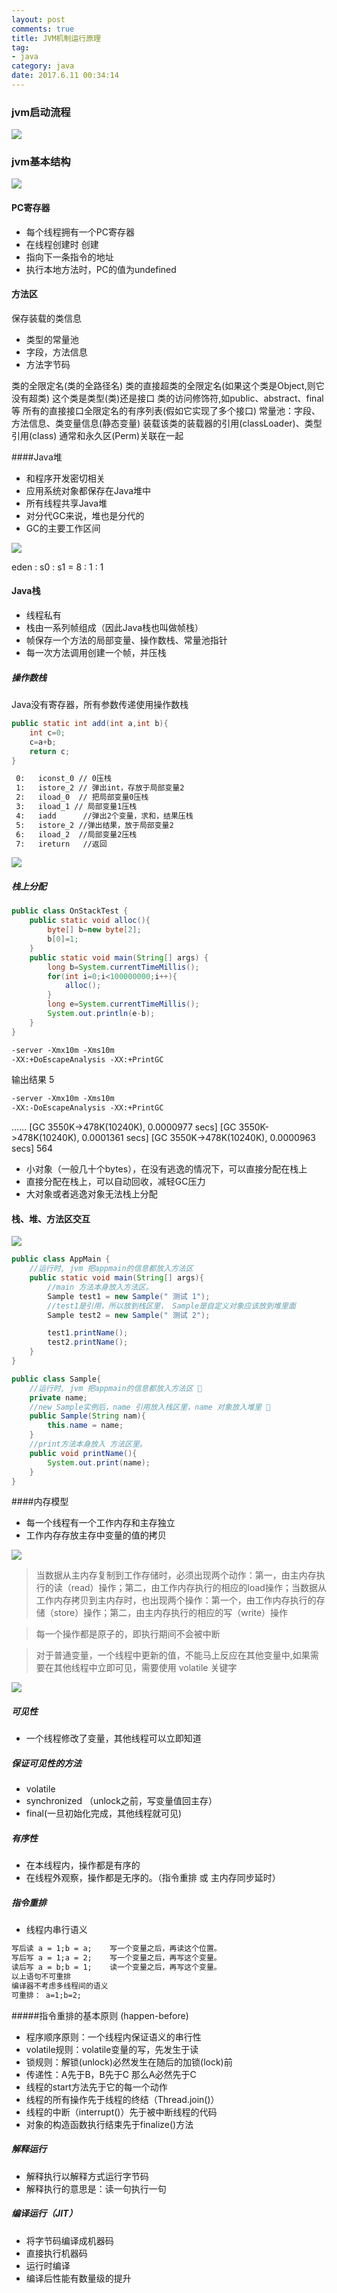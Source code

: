 ```yaml
---
layout: post
comments: true
title: JVM机制运行原理
tag: 
- java
category: java
date: 2017.6.11 00:34:14 
---
```


### jvm启动流程

![](http://ni484sha.com/images/jvm1.png)

### jvm基本结构

![](http://ni484sha.com/images/jvm2.png)

#### PC寄存器

* 每个线程拥有一个PC寄存器
* 在线程创建时 创建
* 指向下一条指令的地址
* 执行本地方法时，PC的值为undefined

#### 方法区

 保存装载的类信息 
* 类型的常量池 
* 字段，方法信息
* 方法字节码

类的全限定名(类的全路径名)
类的直接超类的全限定名(如果这个类是Object,则它没有超类)
这个类是类型(类)还是接口
类的访问修饰符,如public、abstract、final等
所有的直接接口全限定名的有序列表(假如它实现了多个接口)
常量池：字段、方法信息、类变量信息(静态变量)    装载该类的装载器的引用(classLoader)、类型引用(class)
通常和永久区(Perm)关联在一起

####Java堆
* 和程序开发密切相关
* 应用系统对象都保存在Java堆中
* 所有线程共享Java堆
* 对分代GC来说，堆也是分代的
* GC的主要工作区间

![](http://ni484sha.com/images/jvm3.png)

eden : s0 : s1 = 8 : 1 : 1

#### Java栈
* 线程私有
* 栈由一系列帧组成（因此Java栈也叫做帧栈）
* 帧保存一个方法的局部变量、操作数栈、常量池指针
* 每一次方法调用创建一个帧，并压栈

##### 操作数栈
Java没有寄存器，所有参数传递使用操作数栈

```java
public static int add(int a,int b){
    int c=0;
    c=a+b;
    return c;
}
```
```xml
 0:   iconst_0 // 0压栈
 1:   istore_2 // 弹出int，存放于局部变量2
 2:   iload_0  // 把局部变量0压栈
 3:   iload_1 // 局部变量1压栈
 4:   iadd      //弹出2个变量，求和，结果压栈
 5:   istore_2 //弹出结果，放于局部变量2
 6:   iload_2  //局部变量2压栈
 7:   ireturn   //返回

```
![](http://ni484sha.com/images/jvm4.png)

#####  栈上分配

```java
public class OnStackTest {
    public static void alloc(){
        byte[] b=new byte[2];
        b[0]=1;
    }
    public static void main(String[] args) {
        long b=System.currentTimeMillis();
        for(int i=0;i<100000000;i++){
            alloc();
        }
        long e=System.currentTimeMillis();
        System.out.println(e-b);
    }
}
```

```xml
-server -Xmx10m -Xms10m
-XX:+DoEscapeAnalysis -XX:+PrintGC
```
输出结果 5

```xml
-server -Xmx10m -Xms10m  
-XX:-DoEscapeAnalysis -XX:+PrintGC
```
……
[GC 3550K->478K(10240K), 0.0000977 secs]
[GC 3550K->478K(10240K), 0.0001361 secs]
[GC 3550K->478K(10240K), 0.0000963 secs]
564

* 小对象（一般几十个bytes），在没有逃逸的情况下，可以直接分配在栈上
* 直接分配在栈上，可以自动回收，减轻GC压力
* 大对象或者逃逸对象无法栈上分配

#### 栈、堆、方法区交互
![](http://ni484sha.com/images/jvm5.png)

```java
public class AppMain {
    //运行时, jvm 把appmain的信息都放入方法区 
    public static void main(String[] args){
        //main 方法本身放入方法区。
        Sample test1 = new Sample(" 测试 1");
        //test1是引用，所以放到栈区里， Sample是自定义对象应该放到堆里面
        Sample test2 = new Sample(" 测试 2");

        test1.printName();
        test2.printName();
    }
}

public class Sample{
    //运行时, jvm 把appmain的信息都放入方法区 
    private name;
    //new Sample实例后，name 引用放入栈区里，name 对象放入堆里 
    public Sample(String nam){
        this.name = name;
    }
    //print方法本身放入 方法区里。
    public void printName(){
        System.out.print(name);
    }
}
```

####内存模型
* 每一个线程有一个工作内存和主存独立
* 工作内存存放主存中变量的值的拷贝

![](http://ni484sha.com/images/jvm6.png)

>当数据从主内存复制到工作存储时，必须出现两个动作：第一，由主内存执行的读（read）操作；第二，由工作内存执行的相应的load操作；当数据从工作内存拷贝到主内存时，也出现两个操作：第一个，由工作内存执行的存储（store）操作；第二，由主内存执行的相应的写（write）操作

>每一个操作都是原子的，即执行期间不会被中断

>对于普通变量，一个线程中更新的值，不能马上反应在其他变量中,如果需要在其他线程中立即可见，需要使用 volatile 关键字

![](http://ni484sha.com/images/jvm7.png)

##### 可见性
 * 一个线程修改了变量，其他线程可以立即知道
##### 保证可见性的方法
* volatile
* synchronized （unlock之前，写变量值回主存）
* final(一旦初始化完成，其他线程就可见)

##### 有序性

* 在本线程内，操作都是有序的
* 在线程外观察，操作都是无序的。（指令重排 或 主内存同步延时）

##### 指令重排
* 线程内串行语义

```xml
写后读	a = 1;b = a;	写一个变量之后，再读这个位置。
写后写	a = 1;a = 2;	写一个变量之后，再写这个变量。
读后写	a = b;b = 1;	读一个变量之后，再写这个变量。
以上语句不可重排
编译器不考虑多线程间的语义
可重排： a=1;b=2;
```

#####指令重排的基本原则 (happen-before)
* 程序顺序原则：一个线程内保证语义的串行性
* volatile规则：volatile变量的写，先发生于读
* 锁规则：解锁(unlock)必然发生在随后的加锁(lock)前
* 传递性：A先于B，B先于C 那么A必然先于C
* 线程的start方法先于它的每一个动作
* 线程的所有操作先于线程的终结（Thread.join()）
* 线程的中断（interrupt()）先于被中断线程的代码
* 对象的构造函数执行结束先于finalize()方法

##### 解释运行
* 解释执行以解释方式运行字节码
* 解释执行的意思是：读一句执行一句

##### 编译运行（JIT）
* 将字节码编译成机器码
* 直接执行机器码
* 运行时编译
* 编译后性能有数量级的提升
